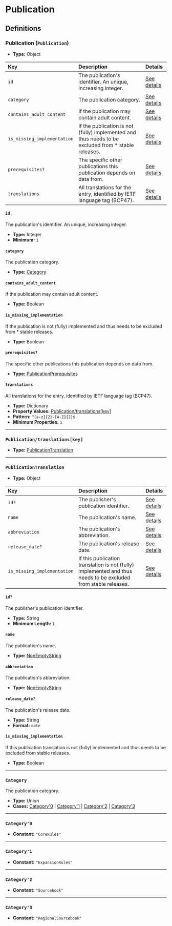 # Publication

## Definitions

### <a name="Publication"></a> Publication (`Publication`)

- **Type:** Object

Key | Description | Details
:-- | :-- | :--
`id` | The publication's identifier. An unique, increasing integer. | <a href="#Publication/id">See details</a>
`category` | The publication category. | <a href="#Publication/category">See details</a>
`contains_adult_content` | If the publication may contain adult content. | <a href="#Publication/contains_adult_content">See details</a>
`is_missing_implementation` | If the publication is not (fully) implemented and thus needs to be excluded from * stable releases. | <a href="#Publication/is_missing_implementation">See details</a>
`prerequisites?` | The specific other publications this publication depends on data from. | <a href="#Publication/prerequisites">See details</a>
`translations` | All translations for the entry, identified by IETF language tag (BCP47). | <a href="#Publication/translations">See details</a>

#### <a name="Publication/id"></a> `id`

The publication's identifier. An unique, increasing integer.

- **Type:** Integer
- **Minimum:** `1`

#### <a name="Publication/category"></a> `category`

The publication category.

- **Type:** <a href="#Category">Category</a>

#### <a name="Publication/contains_adult_content"></a> `contains_adult_content`

If the publication may contain adult content.

- **Type:** Boolean

#### <a name="Publication/is_missing_implementation"></a> `is_missing_implementation`

If the publication is not (fully) implemented and thus needs to be excluded
from * stable releases.

- **Type:** Boolean

#### <a name="Publication/prerequisites"></a> `prerequisites?`

The specific other publications this publication depends on data from.

- **Type:** <a href="../_Prerequisite.md#PublicationPrerequisites">PublicationPrerequisites</a>

#### <a name="Publication/translations"></a> `translations`

All translations for the entry, identified by IETF language tag (BCP47).

- **Type:** Dictionary
- **Property Values:** <a href="#Publication/translations[key]">Publication/translations[key]</a>
- **Pattern:** `^[a-z]{2}-[A-Z]{2}$`
- **Minimum Properties:** `1`

---

### <a name="Publication/translations[key]"></a> `Publication/translations[key]`

- **Type:** <a href="#PublicationTranslation">PublicationTranslation</a>

---

### <a name="PublicationTranslation"></a> `PublicationTranslation`

- **Type:** Object

Key | Description | Details
:-- | :-- | :--
`id?` | The publisher's publication identifier. | <a href="#PublicationTranslation/id">See details</a>
`name` | The publication's name. | <a href="#PublicationTranslation/name">See details</a>
`abbreviation` | The publication's abbreviation. | <a href="#PublicationTranslation/abbreviation">See details</a>
`release_date?` | The publication's release date. | <a href="#PublicationTranslation/release_date">See details</a>
`is_missing_implementation` | If this publication translation is not (fully) implemented and thus needs to be excluded from stable releases. | <a href="#PublicationTranslation/is_missing_implementation">See details</a>

#### <a name="PublicationTranslation/id"></a> `id?`

The publisher's publication identifier.

- **Type:** String
- **Minimum Length:** `1`

#### <a name="PublicationTranslation/name"></a> `name`

The publication's name.

- **Type:** <a href="../_NonEmptyString.md#NonEmptyString">NonEmptyString</a>

#### <a name="PublicationTranslation/abbreviation"></a> `abbreviation`

The publication's abbreviation.

- **Type:** <a href="../_NonEmptyString.md#NonEmptyString">NonEmptyString</a>

#### <a name="PublicationTranslation/release_date"></a> `release_date?`

The publication's release date.

- **Type:** String
- **Format:** `date`

#### <a name="PublicationTranslation/is_missing_implementation"></a> `is_missing_implementation`

If this publication translation is not (fully) implemented and thus needs
to be excluded from stable releases.

- **Type:** Boolean

---

### <a name="Category"></a> `Category`

The publication category.

- **Type:** Union
- **Cases:** <a href="#Category'0">Category'0</a> | <a href="#Category'1">Category'1</a> | <a href="#Category'2">Category'2</a> | <a href="#Category'3">Category'3</a>

---

### <a name="Category'0"></a> `Category'0`

- **Constant:** `"CoreRules"`

---

### <a name="Category'1"></a> `Category'1`

- **Constant:** `"ExpansionRules"`

---

### <a name="Category'2"></a> `Category'2`

- **Constant:** `"Sourcebook"`

---

### <a name="Category'3"></a> `Category'3`

- **Constant:** `"RegionalSourcebook"`
